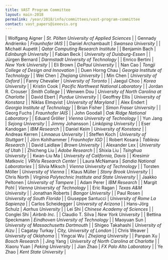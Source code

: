 ```yaml
---
title: VAST Program Committee
layout: main-2018
permalink: /year/2018/info/committees/vast-program-committee
contact: vast_papers@ieeevis.org
---
```


| Wolfgang Aigner | *St. Pölten University of Applied Sciences* |
| Gennady Andrienko | *Fraunhofer IAIS* |
| Daniel Archambault | *Swansea University* |
| Michaël Aupetit | *Qatar Computing Research Institute* |
| Benjamin Bach | *Edinburgh University* |
| Fabian Beck | *University of Duisburg-Essen* |
| Jürgen Bernard | *Darmstadt University of Technology* |
| Enrico Bertini | *New York University* |
| Eli Brown | *DePaul University* |
| Nan Cao | *Tongji College of Design and Innovation* |
| Duen Horng Chau | *Georgia Institute of Technology* |
| Wei Chen | *Zhejiang University* |
| Min Chen | *University of Oxford* |
| Fanny Chevalier | *University of Toronto* |
| Jaegul Choo | *Korea University* |
| Kristin Cook | *Pacific Northwest National Laboratory* |
| Jordan R. Crouser | *Smith College* |
| Wenwen Dou | *University of North Carolina at Charlotte* |
| David Ebert | *Purdue University* |
| Geoffrey Ellis | *University of Konstanz* |
| Niklas Elmqvist | *University of Maryland* |
| Alex Endert | *Georgia Institute of Technology* |
| Brian Fisher | *Simon Fraser University* |
| Georg Fuchs | *Fraunhofer IAIS* |
| John Goodall | *Oak Ridge National Laboratory* |
| Eduard Gröller | *Vienna University of Technology* |
| Yun Jang | *Sejong University* |
| Jimmy Johansson | *Linköping University* |
| Eser Kandogan | *IBM Research* |
| Daniel Keim | *University of Konstanz* |
| Andreas Kerren | *Linnaeus University* |
| Steffen Koch | *University of Stuttgart* |
| Jörn Kohlhammer | *Fraunhofer IGD* |
| Robert Kosara | *Tableau Research* |
| David Laidlaw | *Brown University* |
| Alexander Lex | *University of Utah* |
| Zhicheng Liu | *Adobe Research* |
| Shixia Liu | *Tsinghua University* |
| Kwan-Liu Ma | *University of California, Davis* |
| Kresimir Matkovic | *VRVis Research Center* |
| Laura McNamara | *Sandia National Laboratories* |
| Silvia Miksch | *Vienna University of Technology* |
| Torsten Möller | *University of Vienna* |
| Klaus Müller | *Stony Brook University* |
| Chris North | *Virginia Polytechnic Institute and State University* |
| Jaakko Peltonen | *University of Tampere* |
| Adam Perer | *IBM Research* |
| Margit Pohl | *Vienna University of Technology* |
| Eric Ragan | *Texas A&M University* |
| Jonathan Roberts | *Bangor University* |
| Paul Rosen | *University of South Florida* |
| Giuseppe Santucci | *University of Rome La Sapienza* |
| Carlos Scheidegger | *University of Arizona* |
| Hans-Jörg Schulz | *Aarhus University* |
| Lei Shi | *Chinese Academy of Sciences* |
| Conglei Shi | *Airbnb Inc.* |
| Claudio T. Silva | *New York University* |
| Bettina Speckmann | *Eindhoven University of Technology* |
| Maoyuan Sun | *University of Massachusetts Dartmouth* |
| Shigeo Takahashi | *University of Aizu* |
| Cagatay Turkay | *City, University of London* |
| Chris Weaver | *University of Oklahoma* |
| Yingcai Wu | *Zhejiang University* |
| Panpan Xu | *Bosch Research* |
| Jing Yang | *University of North Carolina at Charlotte* |
| Xiaoru Yuan | *Peking University* |
| Jian Zhao | *FX Palo Alto Laboratory* |
| Ye Zhao | *Kent State University* |
